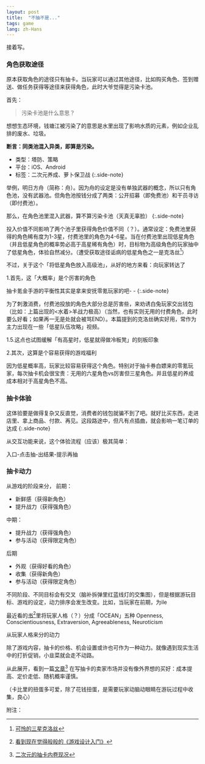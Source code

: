 ```yaml
---
layout: post
title:  "不抽不是..."
tags: game
lang: zh-Hans
---
```


接着写。

### 角色获取途径

原本获取角色的途径只有抽卡。当玩家可以通过其他途径，比如购买角色、签到赠送、做任务获得等途径来获得角色，此时大爷觉得是污染卡池。

首先：

> 污染卡池是什么意思？


想想生态环境，钱塘江被污染了的意思是水里出现了影响水质的元素，例如企业乱排的废水、垃圾。

**断言：同类池混入异类，即算是污染。**

- 类型：塔防、策略
- 平台：iOS、Android
- 标签：二次元养成、萝卜保卫战
{:.side-note}

举例，明日方舟（简称：舟）。因为舟的设定是没有单独武器的概念，所以只有角色池，没有武器池。但角色池按钱分成了两类：公开招募（即免费池）和干员寻访（即付费池）。

那么，在角色池里混入武器，算不算污染卡池（天真无辜脸）
{:.side-note}

投入价值不同影响了两个池子里获得角色价值不同（？）。通常设定：免费池里获得的角色稀有度为1-3星，付费池里的角色为4-6星。当在付费池里出现低星角色（并且低星角色的概率势必高于高星稀有角色）时，目标物为高级角色的玩家抽中了低星角色，体验自然减分。（遭受获取途径诟病的低星角色之一是克洛丝[^1]）

不过，关于这个「将低星角色放入高级池」，从好的地方来看：向玩家转达了

1.首先，这「大概率」是个厉害的角色

抽卡氪金手游的平衡性其实是拿来安抚零氪玩家的吧- -
{:.side-note}

为了刺激消费，付费池投放的角色大部分总是厉害些，来劝诱白兔玩家交出钱包（比如：上篇出现的<水着>羊战力极高）（当然，也有实则无用的付费角色，此时要么好看；如果再一无是处就会被骂END）。本篇提到的克洛丝确实好用，常作为主力出现在一些「低星队伍攻略」视频。

1.5.这点也试图缓解「有高星时，低星就得做冷板凳」的刻板印象

2.其次，这算是个容易获得的游戏福利

因为低星概率高，玩家比较容易获得这个角色。特别对于抽卡券白嫖来的零氪玩家，每次抽卡机会很宝贵：无用的六星角色vs厉害但三星角色。并且低星的养成成本相对于高星角色不高。


### 抽卡体验

这体验要是做得复杂又反直觉，消费者的钱包就骗不到了吧。就好比买东西，走进店里、拿上商品、付款、再见。这段路途中，但凡有点插曲，就会影响一笔订单的达成
{:.side-note}

从交互功能来说，这个体验流程（应该）极其简单：

入口-点击抽-出结果-提示再抽




### 抽卡动力

从游戏的阶段来分，
前期：
- 新鲜感（获得新角色）
- 提升战力（获得强角色）

中期：
- 提升战力（获得强角色）
- 参与活动（获得限定角色）

后期
- 外观（获得好看的角色）
- 收集（获得新角色）
- 参与活动（获得限定角色）


不同阶段、不同目标会有交叉（脑补拆弹里红蓝线灯的交集图），但是根据游玩目标、游戏的设定，动力排序会发生改变。比如，当玩家在前期，为ile

最近看的[书](https://book.douban.com/subject/35193959/)[^3]里将玩家人格（？）分成「OCEAN」五种
Openness, Conscientiousness, Extraversion, Agreeableness, Neuroticism

从玩家人格来分的动力

除了游戏内容，抽卡的价格、机会设置或许也可作为一种动力。就像遇到现实生活中的打折促销，小韭菜就会走不动路。

从此展开，看到一篇[文章](http://youxiputao.com/articles/21262)[^4]
在写抽卡的卖家市场并没有像外界想的买好：成本提高、定价走低、随机概率谨慎。

（卡比里的扭蛋多可爱，除了花钱扭蛋，是需要玩家动脑动眼睛在游玩过程中收集，良心）




附注：

[^1]:[可怜的三星克洛丝](https://prts.wiki/w/%E5%85%8B%E6%B4%9B%E4%B8%9D)
[^3]:[看到现在觉得般般的《游戏设计入门》](https://weread.qq.com/web/bookDetail/7cf32ff0720befb57cfc0da)
[^4]:[二次元的抽卡内卷现况](http://youxiputao.com/articles/21262)
